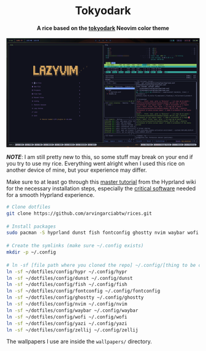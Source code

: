 <h1 align="center">
  Tokyodark
  <h4 align="center">A rice based on the <a href="https://github.com/tiagovla/tokyodark.nvim" target="_blank">tokyodark</a> Neovim color theme</h4>
</h1>

![image](./images/rice-preview-tokyodark.png)

***NOTE***: I am still pretty new to this, so some stuff may break on your end if you try to use my rice. Everything went alright when I used this rice on another device of mine, but your experience may differ.

Make sure to at least go through this [master tutorial](https://wiki.hypr.land/Getting-Started/Master-Tutorial/) from the Hyprland wiki for the necessary installation steps, especially the [critical software](https://wiki.hypr.land/Useful-Utilities/Must-have/) needed for a smooth Hyprland experience.

```bash
# Clone dotfiles
git clone https://github.com/arvingarciabtw/rices.git

# Install packages
sudo pacman -S hyprland dunst fish fontconfig ghostty nvim waybar wofi zellij oh-my-posh

# Create the symlinks (make sure ~/.config exists)
mkdir -p ~/.config

# ln -sf [file path where you cloned the repo] ~/.config/[thing to be configured]
ln -sf ~/dotfiles/config/hypr ~/.config/hypr
ln -sf ~/dotfiles/config/dunst ~/.config/dunst
ln -sf ~/dotfiles/config/fish ~/.config/fish
ln -sf ~/dotfiles/config/fontconfig ~/.config/fontconfig
ln -sf ~/dotfiles/config/ghostty ~/.config/ghostty
ln -sf ~/dotfiles/config/nvim ~/.config/nvim
ln -sf ~/dotfiles/config/waybar ~/.config/waybar
ln -sf ~/dotfiles/config/wofi ~/.config/wofi
ln -sf ~/dotfiles/config/yazi ~/.config/yazi
ln -sf ~/dotfiles/config/zellij ~/.config/zellij
```

The wallpapers I use are inside the `wallpapers/` directory.
